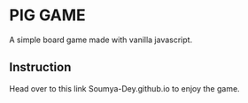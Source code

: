 # PIG GAME

A simple board game made with vanilla javascript.

## Instruction

Head over to this link Soumya-Dey.github.io to enjoy the game.

